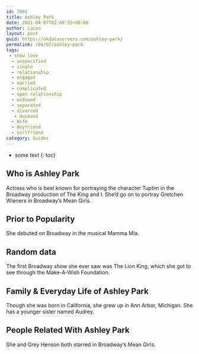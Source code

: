 ```yaml
---
id: 7091
title: Ashley Park
date: 2021-04-07T02:49:32+00:00
author: Laima
layout: post
guid: https://ukdataservers.com/ashley-park/
permalink: /04/07/ashley-park
tags:
 - show love
  - unspecified
  - single
  - relationship
  - engaged
  - married
  - complicated
  - open relationship
  - widowed
  - separated
  - divorced
   - Husband
  - Wife
  - Boyfriend
  - Girlfriend
category: Guides
---
```


* some text
{: toc}


## Who is Ashley Park
                  
                  
                  
Actress who is best known for portraying the character Tuptim in the Broadway production of The King and I. She&#8217;d go on to portray Gretchen Wieners in Broadway&#8217;s Mean Girls.
                  
              
            
              
            
                
                
                
## Prior to Popularity
                  
                  
                  
She debuted on Broadway in the musical Mamma Mia.
                  
              
            
              
            
                
                
                
## Random data
                  
                  
                  
The first Broadway show she ever saw was The Lion King, which she got to see through the Make-A-Wish Foundation.
                  
              
            
              
            
                
                
                
## Family & Everyday Life of Ashley Park
                  
                  
                  
Though she was born in California, she grew up in Ann Arbor, Michigan. She has a younger sister named Audrey.
                  
              
            
              
            
                
                
                
## People Related With Ashley Park
                  
                  
                  
She and Grey Henson both starred in Broadway&#8217;s Mean Girls.
                  
              
            
              
            
                
              
            
              
              
            
            
              
            
          
          
          